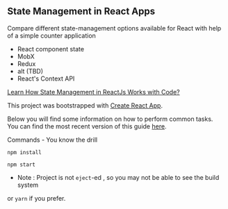 ## State Management in React Apps

Compare different state-management options available for React with help of a simple counter application

- React component state
- MobX
- Redux
- alt (TBD)
- React's Context API

[Learn How State Management in ReactJs Works with Code?](https://www.sevensquaretech.com/reactjs-statement-management-with-code-github/)

This project was bootstrapped with [Create React App](https://github.com/facebookincubator/create-react-app).

Below you will find some information on how to perform common tasks.<br>
You can find the most recent version of this guide [here](https://github.com/facebookincubator/create-react-app/blob/master/packages/react-scripts/template/README.md).

Commands - You know the drill

`npm install`

`npm start`

- Note : Project is not `eject`-ed , so you may not be able to see the build system

or `yarn` if you prefer.
